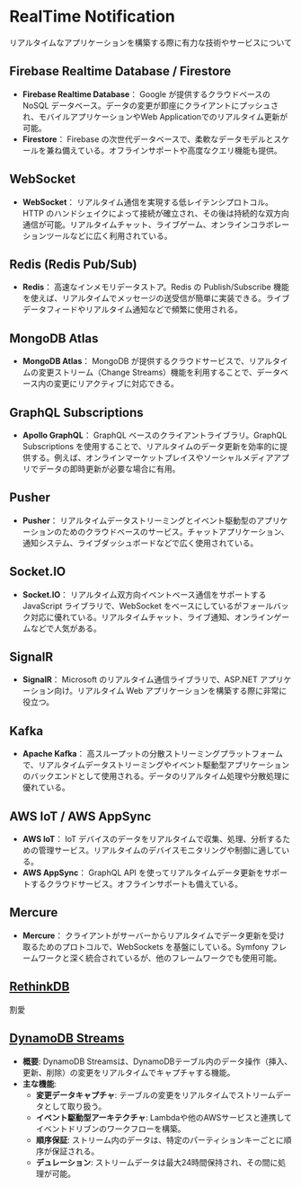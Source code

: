 # RealTime Notification

リアルタイムなアプリケーションを構築する際に有力な技術やサービスについて

## Firebase Realtime Database / Firestore

- **Firebase Realtime Database**： Google が提供するクラウドベースの NoSQL データベース。データの変更が即座にクライアントにプッシュされ、モバイルアプリケーションやWeb Applicationでのリアルタイム更新が可能。
- **Firestore**： Firebase の次世代データベースで、柔軟なデータモデルとスケールを兼ね備えている。オフラインサポートや高度なクエリ機能も提供。

## WebSocket

- **WebSocket**： リアルタイム通信を実現する低レイテンシプロトコル。HTTP のハンドシェイクによって接続が確立され、その後は持続的な双方向通信が可能。リアルタイムチャット、ライブゲーム、オンラインコラボレーションツールなどに広く利用されている。

## Redis (Redis Pub/Sub)

- **Redis**： 高速なインメモリデータストア。Redis の Publish/Subscribe 機能を使えば、リアルタイムでメッセージの送受信が簡単に実装できる。ライブデータフィードやリアルタイム通知などで頻繁に使用される。

## MongoDB Atlas

- **MongoDB Atlas**： MongoDB が提供するクラウドサービスで、リアルタイムの変更ストリーム（Change Streams）機能を利用することで、データベース内の変更にリアクティブに対応できる。

## GraphQL Subscriptions

- **Apollo GraphQL**： GraphQL ベースのクライアントライブラリ。GraphQL Subscriptions を使用することで、リアルタイムのデータ更新を効率的に提供する。例えば、オンラインマーケットプレイスやソーシャルメディアアプリでデータの即時更新が必要な場合に有用。

## Pusher

- **Pusher**： リアルタイムデータストリーミングとイベント駆動型のアプリケーションのためのクラウドベースのサービス。チャットアプリケーション、通知システム、ライブダッシュボードなどで広く使用されている。

## Socket.IO

- **Socket.IO**： リアルタイム双方向イベントベース通信をサポートする JavaScript ライブラリで、WebSocket をベースにしているがフォールバック対応に優れている。リアルタイムチャット、ライブ通知、オンラインゲームなどで人気がある。

## SignalR

- **SignalR**： Microsoft のリアルタイム通信ライブラリで、ASP.NET アプリケーション向け。リアルタイム Web アプリケーションを構築する際に非常に役立つ。

## Kafka

- **Apache Kafka**： 高スループットの分散ストリーミングプラットフォームで、リアルタイムデータストリーミングやイベント駆動型アプリケーションのバックエンドとして使用される。データのリアルタイム処理や分散処理に優れている。

## AWS IoT / AWS AppSync

- **AWS IoT**： IoT デバイスのデータをリアルタイムで収集、処理、分析するための管理サービス。リアルタイムのデバイスモニタリングや制御に適している。
- **AWS AppSync**： GraphQL API を使ってリアルタイムデータ更新をサポートするクラウドサービス。オフラインサポートも備えている。

## Mercure

- **Mercure**： クライアントがサーバーからリアルタイムでデータ更新を受け取るためのプロトコルで、WebSockets を基盤にしている。Symfony フレームワークと深く統合されているが、他のフレームワークでも使用可能。

## [RethinkDB](../database/nosql/rethinkdb.md)

割愛

## [DynamoDB Streams](../cloud/aws/services/dynamo-db.md#dynamodb-streams-について)

- **概要**: DynamoDB Streamsは、DynamoDBテーブル内のデータ操作（挿入、更新、削除）の変更をリアルタイムでキャプチャする機能。
- **主な機能**:
  - **変更データキャプチャ**: テーブルの変更をリアルタイムでストリームデータとして取り扱う。
  - **イベント駆動型アーキテクチャ**: Lambdaや他のAWSサービスと連携してイベントドリブンのワークフローを構築。
  - **順序保証**: ストリーム内のデータは、特定のパーティションキーごとに順序が保証される。
  - **デュレーション**: ストリームデータは最大24時間保持され、その間に処理が可能。
